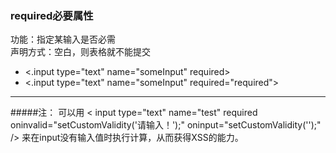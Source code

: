 ### required必要属性
功能：指定某输入是否必需 <br>
声明方式：空白，则表格就不能提交 <br>
  * <.input type="text" name="someInput" required>
  * <.input type="text" name="someInput" required="required">

----
#####注：
可以用 
	< input type="text" name="test" required oninvalid="setCustomValidity('请输入！');" oninput="setCustomValidity('');" />
来在input没有输入值时执行计算，从而获得XSS的能力。
